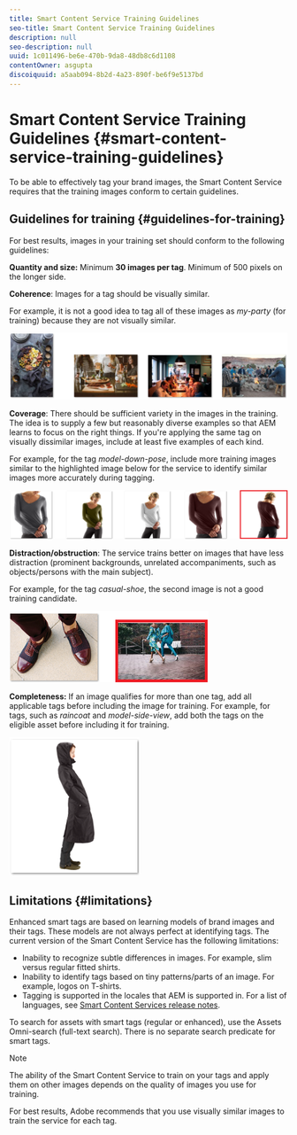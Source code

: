```yaml
---
title: Smart Content Service Training Guidelines
seo-title: Smart Content Service Training Guidelines
description: null
seo-description: null
uuid: 1c011496-be6e-470b-9da8-48db8c6d1108
contentOwner: asgupta
discoiquuid: a5aab094-8b2d-4a23-890f-be6f9e5137bd
---
```


# Smart Content Service Training Guidelines {#smart-content-service-training-guidelines}

To be able to effectively tag your brand images, the Smart Content Service requires that the training images conform to certain guidelines.

## Guidelines for training {#guidelines-for-training}

For best results, images in your training set should conform to the following guidelines:

**Quantity and size:** Minimum **30 images per tag**. Minimum of 500 pixels on the longer side.

**Coherence**: Images for a tag should be visually similar.

For example, it is not a good idea to tag all of these images as *my-party* (for training) because they are not visually similar.

![Illustrative images to exemplify the guidelines for training](do-not-localize/coherence.png)

**Coverage**: There should be sufficient variety in the images in the training. The idea is to supply a few but reasonably diverse examples so that AEM learns to focus on the right things. If you're applying the same tag on visually dissimilar images, include at least five examples of each kind.

For example, for the tag *model-down-pose*, include more training images similar to the highlighted image below for the service to identify similar images more accurately during tagging.

![Illustrative images to exemplify the guidelines for training](do-not-localize/coverage_1.png)

**Distraction/obstruction**: The service trains better on images that have less distraction (prominent backgrounds, unrelated accompaniments, such as objects/persons with the main subject).

For example, for the tag *casual-shoe*, the second image is not a good training candidate.

![Illustrative images to exemplify the guidelines for training](do-not-localize/distraction.png)

**Completeness:** If an image qualifies for more than one tag, add all applicable tags before including the image for training. For example, for tags, such as *raincoat* and *model-side-view*, add both the tags on the eligible asset before including it for training.

![Illustrative images to exemplify the guidelines for training](do-not-localize/completeness.png)

## Limitations {#limitations}

Enhanced smart tags are based on learning models of brand images and their tags. These models are not always perfect at identifying tags. The current version of the Smart Content Service has the following limitations:

* Inability to recognize subtle differences in images. For example, slim versus regular fitted shirts. 
* Inability to identify tags based on tiny patterns/parts of an image. For example, logos on T-shirts.
* Tagging is supported in the locales that AEM is supported in. For a list of languages, see [Smart Content Services release notes](/help/release-notes/smart-content-service-release-notes.md).

To search for assets with smart tags (regular or enhanced), use the Assets Omni-search (full-text search). There is no separate search predicate for smart tags. 

>[!NOTE]
>
>The ability of the Smart Content Service to train on your tags and apply them on other images depends on the quality of images you use for training. 
>
>For best results, Adobe recommends that you use visually similar images to train the service for each tag.

